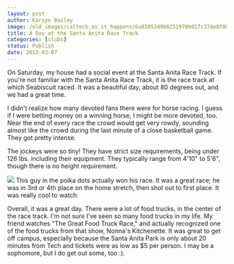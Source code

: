 ```yaml
---
layout: post
author: Karsyn Bailey
image: /old_images/caltech_as_it_happens/6a0105349b8251970b017c374e8f08970b.jpg
title: A Day at the Santa Anita Race Track
categories: [clubs]
status: Publish
date: 2013-03-07
---
```


On Saturday, my house had a social event at the Santa Anita Race Track. If you're not familiar with the Santa Anita Race Track, it is the race track at which Seabiscuit raced. It was a beautiful day, about 80 degrees out, and we had a great time.

I didn't realize how many devoted fans there were for horse racing. I guess if I were betting money on a winning horse, I might be more devoted, too. Near the end of every race the crowd would get very rowdy, sounding almost like the crowd during the last minute of a close basketball game. They got pretty intense.

The jockeys were so tiny! They have strict size requirements, being under 126 lbs. including their equipment. They typically range from 4'10" to 5'6", though there is no height requirement.


![](/old_images/caltech_as_it_happens/6a0105349b8251970b017ee8f18c82970d.jpg)
This guy in the polka dots actually won his race. It was a great race; he was in 3rd or 4th place on the home stretch, then shot out to first place. It was really cool to watch.

Overall, it was a great day. There were a lot of food trucks, in the center of the race track. I'm not sure I've seen so many food trucks in my life. My friend watches "The Great Food Truck Race," and actually recognized one of the food trucks from that show, Nonna's Kitchenette. It was great to get off campus, especially because the Santa Anita Park is only about 20 minutes from Tech and tickets were as low as $5 per person. I may be a sophomore, but I do get out some, too :).

